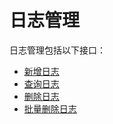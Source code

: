 # 日志管理

日志管理包括以下接口：
- [新增日志](./新增日志/add_auditlog.md)
- [查询日志](./查询日志/search_auditlogs.md)
- [删除日志](./删除日志/delete_auditlog.md)
- [批量删除日志](./批量删除日志/batch_delete_auditlogs.md)